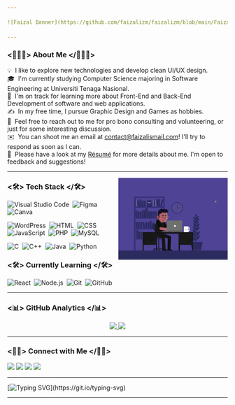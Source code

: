 ```yaml
---

![Faizal Banner](https://github.com/faizalizm/faizalizm/blob/main/Faizal%20Banner.png)

---
```


### <👨🏻‍💻> About Me </👨🏻‍💻>

💡 &nbsp;I like to explore new technologies and develop clean UI/UX design.\
🎓 &nbsp;I'm currently studying Computer Science majoring in Software Engineering at Universiti Tenaga Nasional.\
🌱 &nbsp;I'm on track for learning more about Front-End and Back-End Development of software and web applications.\
✍️ &nbsp;In my free time, I pursue Graphic Design and Games as hobbies.\
💬 &nbsp;Feel free to reach out to me for pro bono consulting and volunteering, or just for some interesting discussion.\
✉️ &nbsp;You can shoot me an email at contact@faizalismail.com! I'll try to respond as soon as I can.\
📄 &nbsp;Please have a look at my [Résumé](https://faizalismail.com/wp-content/uploads/2022/03/Fz-Resume.pdf) for more details about me. I'm open to feedback and suggestions!

---

<img alt="Faizal Freelance Gif" src="https://github.com/faizalizm/faizalizm/blob/main/Faizal%20Freelance%20Gif.gif" width="250px" align="right"/>

### <🛠> Tech Stack </🛠>

![Visual Studio Code](https://img.shields.io/badge/-Visual%20Studio%20Code-05122A?style=flat&logo=visual-studio-code&logoColor=007ACC)&nbsp; ![Figma](https://img.shields.io/badge/-Figma-05122A?style=flat&logo=figma)&nbsp; ![Canva](https://img.shields.io/badge/-Canva-05122A?style=flat&logo=canva)&nbsp;

![WordPress](https://img.shields.io/badge/-WordPress-05122A?style=flat&logo=wordpress)&nbsp; ![HTML](https://img.shields.io/badge/-HTML-05122A?style=flat&logo=HTML5)&nbsp; ![CSS](https://img.shields.io/badge/-CSS-05122A?style=flat&logo=CSS3&logoColor=1572B6)&nbsp; ![JavaScript](https://img.shields.io/badge/-JavaScript-05122A?style=flat&logo=javascript)&nbsp; ![PHP](https://img.shields.io/badge/-PHP-05122A?style=flat&logo=php)&nbsp; ![MySQL](https://img.shields.io/badge/-MySQL-05122A?style=flat&logo=mysql&logoColor=FFFFFF)&nbsp;

![C](https://img.shields.io/badge/-C-05122A?style=flat&logo=C&logoColor=A8B9CC)&nbsp; ![C++](https://img.shields.io/badge/-C++-05122A?style=flat&logo=C%2B%2B&logoColor=00599C)&nbsp; ![Java](https://img.shields.io/badge/-Java-05122A?style=flat&logo=Java&logoColor=FFA518)&nbsp; ![Python](https://img.shields.io/badge/-Python-05122A?style=flat&logo=python)&nbsp;

### <🛠> Currently Learning </🛠>

![React](https://img.shields.io/badge/-React-05122A?style=flat&logo=react)&nbsp; ![Node.js](https://img.shields.io/badge/-Node.js-05122A?style=flat&logo=node.js)&nbsp; ![Git](https://img.shields.io/badge/-Git-05122A?style=flat&logo=git)&nbsp; ![GitHub](https://img.shields.io/badge/-GitHub-05122A?style=flat&logo=github)&nbsp;

---

### <📊> GitHub Analytics </📊>

<p align="center">
<a href="https://github.com/faizalizm">
  <img height="180em" src="https://github-readme-stats-eight-theta.vercel.app/api?username=faizalizm&show_icons=true&theme=vue-dark&include_all_commits=true&count_private=true"/>
  <img height="180em" src="https://github-readme-stats-eight-theta.vercel.app/api/top-langs/?username=faizalizm&layout=compact&langs_count=8&theme=vue-dark"/>
</a>
</p>

---

### <🤝🏻> Connect with Me </🤝🏻>

<p>
<a href="https://www.faizalismail.com"><img src="https://img.shields.io/badge/-faizalismail.com-3423A6?style=flat&logo=Google-Chrome&logoColor=white"/></a>
<a href="https://linkedin.com/in/faizalizm"><img src="https://img.shields.io/badge/-Faizal%20Ismail-0077B5?style=flat&logo=Linkedin&logoColor=white"/></a>
<a href="mailto:contact@faizalismail.com"><img src="https://img.shields.io/badge/-contact@faizalismail.com-D14836?style=flat&logo=Gmail&logoColor=white"/></a>
<a href="https://www.behance.net/faizalismail"><img src="https://img.shields.io/badge/-@FaizalIsmail-1769FF?style=flat&logo=Behance&logoColor=white"/></a>
</p>
  
---

[![Typing SVG](https://readme-typing-svg.herokuapp.com?font=Ubuntu&color=%2300BD9D&vCenter=true&lines=Thanks+for+visiting!)](https://git.io/typing-svg)

---
